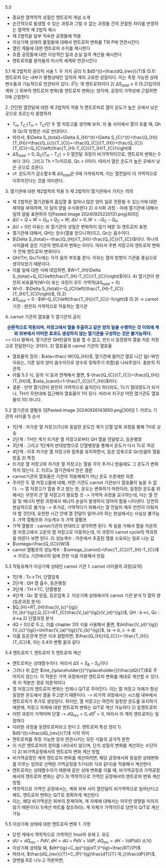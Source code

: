 5.0
- 중요한 열역학적 성질인 엔트로피 개념 소개
- 순간적으로 발생할 수 있는 과정과 그럴 수 없는 과정들 간의 관찰된 차이를 반영하는 열역학 제 2법칙 제시
- 제 2법칙을 일부 익숙한 공정들에 적용
- 이상기체 상태의 물질들에 대해서 엔트로피 변화를 T와 P에 연관시킨다
- 열린 계들에 대한 엔트로피 수지를 제시한다
- 흐름 공정들에 대한 이상적인 일과 손실 일의 계산을 예시한다
- 엔트로피를 분자들의 미시적 세계와 연관시킨다

5.1 제 2법칙의 공리적 서술
1\. 두 가지 공리
1\) $dS^{t}=\frac{dQ_{rev}}{T}$ (5.1): 엔트로피 S는 내부가 평형상태인 임의의 계의 고유한 성질이다. 이는 측정 가능한 상태변수들과 기능적으로 연관되어 있다. $S^{t}$는 계 엔트로피이다
2\) $\Delta S_{total}\ge0$ (5.2)임의의 계와 그 외부의 엔트로피 변화(총 엔트로피 변화)는 양이며, 공정이 가역성에 근접하면 0에 근접한다

2\. 간단한 열전달에 대한 제 2법칙의 적용
1\) 엔트로피로 열이 온도가 높은 곳에서 낮은 곳으로 흐르는지 증명하자
- $T_{H},T_{C,}\left(T_{H}>T_{C}\right)$인 두 열 저장고를 생각해 보자. 이 둘 사이에서 열이 흐를 때, Qh와 Qc의 방향은 서로 반대이다.
- 따라서, $\Delta S_{total}=\Delta S_{H}^{t}+\Delta S_{C}^{t}=\frac{Q_{H}}{T_{H}}+\frac{Q_{c}}{T_{C}}=-\frac{Q_{C}}{T_{H}}+\frac{Q_{C}}{T_{C}}=Q_{C}\left(\frac{T_{H}-T_{C}}{T_{H}T_{C}}\right)$ 
- $\Delta S_{total}>0,Q_{C}\left(T_{H}-T_{C}\right)>0$ 열전달 과정이 비가역적이므로, 엔트로피 변화는 0보다 크다. 그리고 Th >Tc이므로, Qc > 0이다. 따라서 열은 온도가 높은 곳에서 낮은 곳으로 흐른다.
- cf. 온도차가 감소할수록 $\Delta S_{total}$은 0에 가까워지며, 이는 열전달이 더 가역적으로 이루어진다는 것을 의미한다.

3\. 열기관에 대한 제2법칙의 적용
1\)  제 2법칙이 열기관에서 가지는 의의 
- 제 2법칙은 열기관들의 흡입열 중 얼마나 많은 양이 일로 전환될 수 있는가에 대한 제약을 부여하며, 이 일의 양을 수식화한다
2\) 수식화 과정 - 아래 열기관에 대해서 일의 양을 표현하자
![[Pasted image 20240925220131.png|400]]
- $\Delta U=Q+W=Q_{H}+Q_{C}+W$, $\Delta U=0,W=-Q_{C}-Q_{H}$ 
- $\Delta U=0$인 이유는 위 열기관의 성질은 변화하지 않기 때문
3\) 엔트로피 표현
- 열기관에 대해서, QH는 양수(열을 얻으니까)이고, Qc는 음수이다. 
- $\Delta S_{total}=-\frac{Q_{H}}{T_{H}}-\frac{Q_{C}}{T_{C}}$이다. 하나의 사이클에 걸친 기관의 엔트로피 변화는 0이다. 따라서 주변 저장고의 엔트로피 변화가 전체 엔트로피 변화이다. 
- QH/TH, Qc/Tc에는 각각 음의 부호를 준다. 이유는 열의 방향이 기관을 중심으로 생각되었기 때문이다.
- 이를 일에 대한 식에 대입하면, $W=T_{H}\Delta S_{total}+Q_{C}\left(\frac{T_{H}-T_{C}}{T_{C}}\right)$이다.
4\) 열기관이 완전히 비효율적(W=0) 또는 과정이 모두 가역적($\Delta S_{total}=0$)
- W=0 : $\Delta S_{total}=-Q_{C}\left(\frac{T_{H}-T_{C}}{T_{H}T_{C}}\right)$, (5.2)
- $\Delta S_{total}=0$ : $W=Q_{C}\left(\frac{T_{H}}{T_{C}}-1\right)$ (5.3)
	-> carnot 기관 : 완전히 가역적으로 작동하는 열기관

4\. carnot 기관의 열효율
1\) 열기관의 공리
<font color="#003380"><center><strong>순환적으로 작동되며, 저장고에서 열을 추출하고 같은 양의 일을 수행하는 것 이외에 계와 외부에서 어떠한 효과도 생성하지 않는 열기관을 구성하는 것은 불가능하다.</strong></center></font> 
=> 다시 말해서, 열기관은 QH만큼의 일을 할 수 없고, 반드시 일정량의 열을 저온 저장고로 전달한다는 것이다.
2\) 열효율과 carnot 기관의 열효율
- 열효율의 정의 : $\eta=\frac{-W}{Q_{H}}$, 열기관에 들어간 열로 나간 일(-W인 이유는, 기존 일의 양이 음수이므로 양수로 맞춰주기 위함)을 나눠주었다. 충분히 직관적
- 이를 5.3 식, 일의 식 등과 연계해서 풀면, $-\frac{Q_{C}}{T_{C}}=\frac{Q_{H}}{T_{H}}$,  $\eta_{carot}=1-\frac{T_{C}}{T_{H}}$이다.
- 결론 : 만약 열기관이 완전히 가역적으로 움직인다 하더라도, Tc가 절대영도가 되거나, TH가 무한대에 접근해야 열효율이 1이 된다. 따라서 지구상 어떤 열기관도 열효율이 1이 아니다. 

5.2 열기관과 열펌프
![[Pasted image 20240926143850.png|300]]
1\. 카르노 기관의 사이클
1\)  순서
- 1단계 : 차가운 열 저장고(Tc)와 동일한 온도인 계가 단열 압축 과정을 통해 TH로 상승
- 2단계 : TH인 계가 뜨거운 열 저장고로부터 QH 열을 전달밪고, 등온팽창
- 3단계 : 그리고 1단계의 반대방향으로 단열팽창을 통해서 온도가 다시 Tc로 하강
- 4단계 : 이후 차가운 열 저장고와 접촉을 유지하면서, 등온 압축으로 Qc만큼의 열을 방출
2\) 특징
- 뜨거운 열 저장고와 차가운 열 저장고는 열을 각각 주거나 받음에도 그 온도가 변화하지 않는다.
2\. 카르노 열기관에서 얻은 결론
- carnot기관의 열효율은 기관의 작동매체가 아닌 온도 수준에만 의존
- 주어진 두 열 저장고들에 대해, 어떤 기관도 carnot 기관보다 열효율이 높을 수 없다.
	-> 열 저장고가 열을 주고 받는 한, 온도는 변화하기 마련이라, 일정한 온도를 위해서는 무한히 큰 열 저장고가 필요할 것
	-> 가역적 과정을 요구하는데, 이는 열 전달 및 에너지 변환 과정에서 에너지 손실이 발생하지 않아야 함을 나타낸다. 당연히 현실적으로 불가능
	-> 추가로, 가역적이기 위해서는 열 전달이 매우 천천히 이뤄져야 할 것인데, 유한한 시간 안에 열 전달이 일어나야 하는 현실에서는 사실상 불가능
3\. 가역 열펌프와 가능계수
1\) 가역 열펌프
- 가역 열펌프 : carnot기관의 반대라고 생각하면 된다. 즉 일을 가해서 열을 저온의 열 저장고에서 고온의 열 저장고로 이동하는데, 이 과정이 carnot cycle의 역과정을 따른다 보면 된다.
2\) 성능계수 : 저온에서 추출된 열을 소요되는 일로 나눈 값
- $\omega=\frac{Q_{C}}{W}$
- carnot 열펌프의 성능계수 : $\omega_{carnot}=\frac{T_{C}}{T_{H}-T_{C}}$
	-> 카르노 기관에서의 일에 관한 식을 이용해서 만듬

5.3 작동유체가 이상기체 상태인 carnot 기관
1\. carnot 사이클의 과정(요약)
- 1단계 : Tc->TH, 단열압축
- 2단계 : QH 열 흡수, 등온팽창
- 3단계 : TH->TC, 단열팽창
- 4단계 : Qc 열 방출, 등온압축
2\. 이상기체 상태에서의 carnot 기관 분석
1\) 열의 양(등온과정 분석)
- $Q_{H}=RT_{H}\frac{V_{c}^{ig}}{V_{b}^{ig}},Q_{C}=RT_{C}\frac{V_{a}^{ig}}{V_{d}^{ig}}$, QH : b->c, Qc : d->a
2\) 단열과정 분석
- dQ = 0으로 두고, 이를 chapter 3의 식을 사용해서 풀면, $\ln\frac{V_{d}^{ig}}{V_{c}^{ig}}=\ln\frac{V_{a}^{ig}}{V_{b}^{ig}}$, (a -> b, c -> d)
- 이를 등온관계 연관 식과 결합하면, $\frac{Q_{H}}{Q_{C}}=-\frac{T_{H}}{T_{C}}$, 이는 5.4의 변형 꼴과 같다


5.4 엔트로피
1\. 엔트로피
1\) 엔트로피 계산
- 엔트로피는 상태함수이다. 따라서 $\Delta S=S_{B}-S_{A}$이다
- 그러나 위 값은 $\int_{\placeholder{}}^{\placeholder{}}\frac{dQ}{T}$로 주어지지 않는다. 이 적분은 가역 과정에서만 엔트로피 변화를 제대로 계산할 수 있다.  즉 이 적분은 경로 의존적이다
- 열 저장고의 엔트로피 변화는 언제나 Q/T로 주어진다. 이는 열 저장고 자체가 항상 일정한 온도에서 열을 주고받기 때문이다.
	-> 비가역 과정에서는 시스템 내부에서 엔트로피가 추가로 생성된다. 하지만, 열 저장고는 여전히 일정한 온도를 유지하기 때문에, 저장고 자체에 대한 엔트로피 변화는 Q/T로 계산 가능하다
2\) 등엔트로피
- 어떤 과정이 가역이며 단열 -> $dQ_{rev}=0,dS^{t}=0$, 따라서 이 계의 엔트로피는 일정하다
- 이러한 과정을 등엔트로피라고 한다
2\. 엔트로피 특성 정리
1\) $dS^{t}=\frac{dQ_{rev}}{T}$ 식의 의미
- 엔트로피를 측정 가능한 양과 연관시키는 모든 식들의 궁극적 원천
- 이 식은 엔트로피의 정의를 나타내지 않으며, 단지 성질의 변화를 계산하는 수단이다
2\) 비가역공정에서의 엔트로피 변화 계산 방법
- 비가역공정인 계의 엔트로피 변화를 계산하려면, 해당 공정에서와 동일한 상태변화를 이루는 임의로 선택된 가역공정을 5.1식(위 식과 같다)을 적용해서 계산한다
- 엔트로피는 상태함수이기 때문에 같은 상태 변화를 이룰 때, 비가역공정과 가역공정에서의 엔트로피 변화는 같다
3\) 역학적으로 가역인 공정에서의 엔트로피 변화 계산 방법
- 역학적으로 가역인 공정에서는, 계와 외부 사이 열전달이 비가역적으로 일어난다고 해도, 엔트로피 변화는 Q/T로 정확하게 계산된다
- 이는, 해당 비가역성은 외부의 문제이며, 계 자체에 대해서는 아무런 영향을 미치지 않기 때문이다( 1)계산 파트를 참조하라). 계 자체가 가역이므로 당연히 Q/T로 계산 가능

5.5 이상기체 상태에 대한 엔트로피 변화
1\. 가정
- 닫힌 계에서 역학적으로 가역적인 1mol의 유체
2\. 유도
- $dU=dQ_{rev}-PdV,dH=dU+PdV+VdP$, $dQ_{rev}=dH-VdP$(dU 소거)
- 이상기체 상태일 때, $dH^{ig}=C_{p}^{ig}dT,V^{ig}=\frac{RT}{P}$
- 따라서, $\frac{dQ_{rev}}{T}=C_{P}^{ig}\frac{dT}{T}-R_{}\frac{dP}{P}$,
- 양변을 R로 나누고 적분하면, 